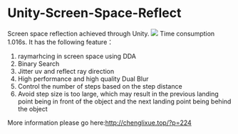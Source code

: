 # Unity-Screen-Space-Reflect
Screen space reflection achieved through Unity.
![](https://pic.imgdb.cn/item/66e56e0dd9c307b7e90a1973.png)
Time consumption 1.016s.
It has the following feature：
1. raymarhcing in screen space using DDA
2. Binary Search
3. Jitter uv and reflect ray direction
4. High performance and high quality Dual Blur
5. Control the number of steps based on the step distance
6. Avoid step size is too large, which may result in the previous landing point being in front of the object and the next landing point being behind the object

More information please go here:http://chenglixue.top/?p=224
